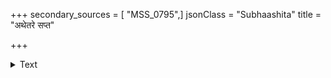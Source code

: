 +++
secondary_sources = [ "MSS_0795",]
jsonClass = "Subhaashita"
title = "अथेतरे सप्त"

+++

<details><summary>Text</summary>

अथेतरे सप्त रघुप्रवीरा ज्येष्ठं पुरोजन्मतया गुणैश्च चक्रुः कुशं रत्नविशोषभाजं सौभ्रात्रमेषां हि कुलानुसारि॥
</details>
